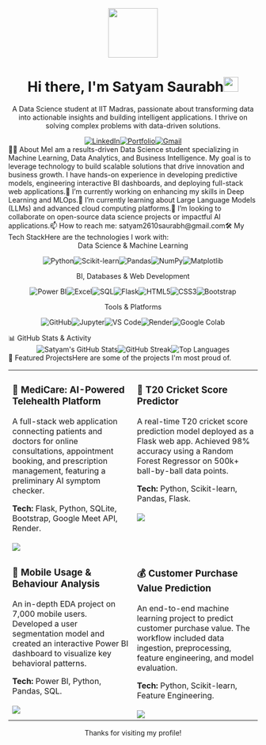 <div id="header" align="center"><img src="https://www.google.com/search?q=https://media.giphy.com/media/M9gbBd9nbDrOTu1Mqx/giphy.gif" width="100"/><h1>Hi there, I'm Satyam Saurabh<img src="https://www.google.com/search?q=https://media.giphy.com/media/hvRJCLFzcasrR4ia7z/giphy.gif" width="30px"/></h1><p>A Data Science student at IIT Madras, passionate about transforming data into actionable insights and building intelligent applications. I thrive on solving complex problems with data-driven solutions.</p><!-- Social Icons --><a href="https://www.linkedin.com/in/satyam-saurabh" target="_blank"><img src="https://www.google.com/search?q=https://img.shields.io/badge/LinkedIn-0077B5%3Fstyle%3Dfor-the-badge%26logo%3Dlinkedin%26logoColor%3Dwhite" alt="LinkedIn"/></a><a href="https://i-satyamsaurabh.github.io/My-Portfolio" target="_blank"><img src="https://www.google.com/search?q=https://img.shields.io/badge/Portfolio-255E63%3Fstyle%3Dfor-the-badge%26logo%3Dgoogle-chrome%26logoColor%3Dwhite" alt="Portfolio"/></a><a href="mailto:satyam2610saurabh@gmail.com"><img src="https://img.shields.io/badge/Gmail-D14836?style=for-the-badge&logo=gmail&logoColor=white" alt="Gmail"/></a></div>👨‍💻 About MeI am a results-driven Data Science student specializing in Machine Learning, Data Analytics, and Business Intelligence. My goal is to leverage technology to build scalable solutions that drive innovation and business growth. I have hands-on experience in developing predictive models, engineering interactive BI dashboards, and deploying full-stack web applications.🔭 I’m currently working on enhancing my skills in Deep Learning and MLOps.🌱 I’m currently learning about Large Language Models (LLMs) and advanced cloud computing platforms.👯 I’m looking to collaborate on open-source data science projects or impactful AI applications.📫 How to reach me: satyam2610saurabh@gmail.com🛠️ My Tech StackHere are the technologies I work with:<div align="center">Data Science & Machine Learning <br/><p><img src="https://www.google.com/search?q=https://img.shields.io/badge/Python-3776AB%3Fstyle%3Dfor-the-badge%26logo%3Dpython%26logoColor%3Dwhite" alt="Python" /><img src="https://www.google.com/search?q=https://img.shields.io/badge/scikit--learn-F7931E%3Fstyle%3Dfor-the-badge%26logo%3Dscikit-learn%26logoColor%3Dwhite" alt="Scikit-learn" /><img src="https://www.google.com/search?q=https://img.shields.io/badge/Pandas-150458%3Fstyle%3Dfor-the-badge%26logo%3Dpandas%26logoColor%3Dwhite" alt="Pandas" /><img src="https://www.google.com/search?q=https://img.shields.io/badge/NumPy-013243%3Fstyle%3Dfor-the-badge%26logo%3Dnumpy%26logoColor%3Dwhite" alt="NumPy" /><img src="https://www.google.com/search?q=https://img.shields.io/badge/Matplotlib-3776AB%3Fstyle%3Dfor-the-badge%26logo%3Dmatplotlib%26logoColor%3Dwhite" alt="Matplotlib" /></p>BI, Databases & Web Development <br/><p><img src="https://www.google.com/search?q=https://img.shields.io/badge/Power%2520BI-F2C811%3Fstyle%3Dfor-the-badge%26logo%3Dpowerbi%26logoColor%3Dblack" alt="Power BI" /><img src="https://www.google.com/search?q=https://img.shields.io/badge/Microsoft%2520Excel-217346%3Fstyle%3Dfor-the-badge%26logo%3Dmicrosoftexcel%26logoColor%3Dwhite" alt="Excel" /><img src="https://www.google.com/search?q=https://img.shields.io/badge/SQL-025E8C%3Fstyle%3Dfor-the-badge%26logo%3Dpostgresql%26logoColor%3Dwhite" alt="SQL" /><img src="https://www.google.com/search?q=https://img.shields.io/badge/Flask-000000%3Fstyle%3Dfor-the-badge%26logo%3Dflask%26logoColor%3Dwhite" alt="Flask" /><img src="https://www.google.com/search?q=https://img.shields.io/badge/HTML5-E34F26%3Fstyle%3Dfor-the-badge%26logo%3Dhtml5%26logoColor%3Dwhite" alt="HTML5" /><img src="https://www.google.com/search?q=https://img.shields.io/badge/CSS3-1572B6%3Fstyle%3Dfor-the-badge%26logo%3Dcss3%26logoColor%3Dwhite" alt="CSS3" /><img src="https://img.shields.io/badge/Bootstrap-563D7C?style=for-the-badge&logo=bootstrap&logoColor=white" alt="Bootstrap" /></p>Tools & Platforms <br/><p><img src="https://www.google.com/search?q=https://img.shields.io/badge/GitHub-181717%3Fstyle%3Dfor-the-badge%26logo%3Dgithub%26logoColor%3Dwhite" alt="GitHub" /><img src="https://www.google.com/search?q=https://img.shields.io/badge/Jupyter-F37626%3Fstyle%3Dfor-the-badge%26logo%3Djupyter%26logoColor%3Dwhite" alt="Jupyter" /><img src="https://www.google.com/search?q=https://img.shields.io/badge/VS%2520Code-007ACC%3Fstyle%3Dfor-the-badge%26logo%3Dvisualstudiocode%26logoColor%3Dwhite" alt="VS Code" /><img src="https://www.google.com/search?q=https://img.shields.io/badge/Render-46E3B7%3Fstyle%3Dfor-the-badge%26logo%3Drender%26logoColor%3Dwhite" alt="Render" /><img src="https://www.google.com/search?q=https://img.shields.io/badge/Google%2520Colab-F9AB00%3Fstyle%3Dfor-the-badge%26logo%3Dgooglecolab%26logoColor%3Dblack" alt="Google Colab" /></p></div>📊 GitHub Stats & Activity<div align="center"><img src="https://www.google.com/search?q=https://github-readme-stats.vercel.app/api%3Fusername%3Di-satyamsaurabh%26show_icons%3Dtrue%26theme%3Dradical%26hide_border%3Dtrue%26include_all_commits%3Dtrue%26count_private%3Dtrue" alt="Satyam's GitHub Stats" /><img src="https://www.google.com/search?q=https://github-readme-streak-stats.herokuapp.com/%3Fuser%3Di-satyamsaurabh%26theme%3Dradical%26hide_border%3Dtrue" alt="GitHub Streak" /><img src="https://www.google.com/search?q=https://github-readme-stats.vercel.app/api/top-langs/%3Fusername%3Di-satyamsaurabh%26layout%3Dcompact%26theme%3Dradical%26hide_border%3Dtrue" alt="Top Languages" /></div>🚀 Featured ProjectsHere are some of the projects I'm most proud of.<table width="100%"><tr><td width="50%" valign="top"><h3>🏥 MediCare: AI-Powered Telehealth Platform</h3><p>A full-stack web application connecting patients and doctors for online consultations, appointment booking, and prescription management, featuring a preliminary AI symptom checker.</p><strong>Tech:</strong> Flask, Python, SQLite, Bootstrap, Google Meet API, Render.<br/><br/><a href="https://github.com/i-satyamsaurabh/MediCare-App" target="_blank"><img src="https://www.google.com/search?q=https://img.shields.io/badge/View%2520on%2520GitHub-181717%3Fstyle%3Dfor-the-badge%26logo%3Dgithub%26logoColor%3Dwhite"></a></td><td width="50%" valign="top"><h3>🏏 T20 Cricket Score Predictor</h3><p>A real-time T20 cricket score prediction model deployed as a Flask web app. Achieved 98% accuracy using a Random Forest Regressor on 500k+ ball-by-ball data points.</p><strong>Tech:</strong> Python, Scikit-learn, Pandas, Flask.<br/><br/><a href="https://github.com/i-satyamsaurabh/Cricket-Score-Predictor" target="_blank"><img src="https://www.google.com/search?q=https://img.shields.io/badge/View%2520on%2520GitHub-181717%3Fstyle%3Dfor-the-badge%26logo%3Dgithub%26logoColor%3Dwhite"></a></td></tr><tr><td width="50%" valign="top"><h3>📱 Mobile Usage & Behaviour Analysis</h3><p>An in-depth EDA project on 7,000 mobile users. Developed a user segmentation model and created an interactive Power BI dashboard to visualize key behavioral patterns.</p><strong>Tech:</strong> Power BI, Python, Pandas, SQL.<br/><br/><a href="https://github.com/i-satyamsaurabh/Mobile-Usage-Analysis" target="_blank"><img src="https://www.google.com/search?q=https://img.shields.io/badge/View%2520on%2520GitHub-181717%3Fstyle%3Dfor-the-badge%26logo%3Dgithub%26logoColor%3Dwhite"></a></td><td width="50%" valign="top"><h3>💰 Customer Purchase Value Prediction</h3><p>An end-to-end machine learning project to predict customer purchase value. The workflow included data ingestion, preprocessing, feature engineering, and model evaluation.</p><strong>Tech:</strong> Python, Scikit-learn, Feature Engineering.<br/><br/><!-- Add link when available --><a href="#" target="_blank"><img src="https://www.google.com/search?q=https://img.shields.io/badge/View%2520on%2520GitHub-181717%3Fstyle%3Dfor-the-badge%26logo%3Dgithub%26logoColor%3Dwhite"></a></td></tr></table><div align="center"><p>Thanks for visiting my profile!</p></div>
